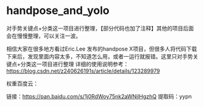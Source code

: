 # handpose_and_yolo
对手势关键点+分类这一项目进行整理，【部分代码也加了注释】其他的项目后面会在慢慢整理，可以关注一波。

相信大家在很多地方看过Eric.Lee 发布的handpose X项目，但很多人将代码下载下来后，发现里面内容太多，不知道怎么用，或者一运行就报错。这里只对手势关键点+分类这一项目进行整理
详细的使用说明参考：https://blog.csdn.net/z240626191s/article/details/123289979

权重百度云：

链接：https://pan.baidu.com/s/1j0RdWoy75nk2aWNjlHgzhQ 
提取码：yypn
